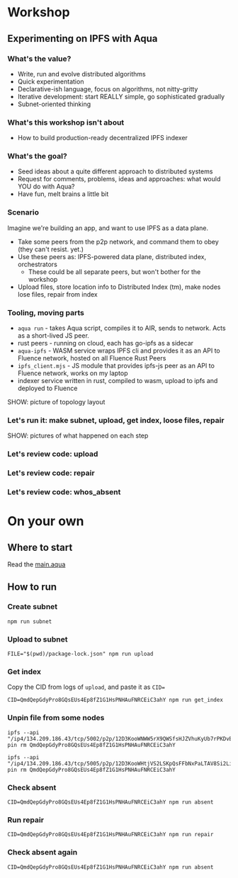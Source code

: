 # Workshop
## Experimenting on IPFS with Aqua
### What's the value?
- Write, run and evolve distributed algorithms
- Quick experimentation
- Declarative-ish language, focus on algorithms, not nitty-gritty
- Iterative development: start REALLY simple, go sophisticated gradually
- Subnet-oriented thinking

### What's this workshop isn't about
- How to build production-ready decentralized IPFS indexer

### What's the goal?
- Seed ideas about a quite different approach to distributed systems
- Request for comments, problems, ideas and approaches: what would YOU do with Aqua?
- Have fun, melt brains a little bit

### Scenario
Imagine we're building an app, and want to use IPFS as a data plane.

- Take some peers from the p2p network, and command them to obey (they can't resist. yet.)
- Use these peers as: IPFS-powered data plane, distributed index, orchestrators
    - These could be all separate peers, but won't bother for the workshop
- Upload files, store location info to Distributed Index (tm), make nodes lose files, repair from index

### Tooling, moving parts
- `aqua run` - takes Aqua script, compiles it to AIR, sends to network. Acts as a short-lived JS peer.
- rust peers - running on cloud, each has go-ipfs as a sidecar
- `aqua-ipfs` - WASM service wraps IPFS cli and provides it as an API to Fluence network, hosted on all Fluence Rust Peers
- `ipfs_client.mjs` - JS module that provides ipfs-js peer as an API to Fluence network, works on my laptop
- indexer service written in rust, compiled to wasm, upload to ipfs and deployed to Fluence

SHOW: picture of topology layout

### Let's run it: make subnet, upload, get index, loose files, repair
SHOW: pictures of what happened on each step

### Let's review code: upload

### Let's review code: repair

### Let's review code: whos_absent

# On your own
## Where to start
Read the [main.aqua](src/aqua/main.aqua)

## How to run
### Create subnet
```
npm run subnet
```

### Upload to subnet
```
FILE="$(pwd)/package-lock.json" npm run upload
```

### Get index
Copy the CID from logs of `upload`, and paste it as `CID=`

```
CID=QmdQepGdyPro8GQsEUs4Ep8fZ1G1HsPNHAuFNRCEiC3ahY npm run get_index
```

### Unpin file from some nodes
```
ipfs --api "/ip4/134.209.186.43/tcp/5002/p2p/12D3KooWNWW5rX9QWSfsHJZVhuKyUb7rPKDvBNqyCuK21JmjyGPt" pin rm QmdQepGdyPro8GQsEUs4Ep8fZ1G1HsPNHAuFNRCEiC3ahY

ipfs --api "/ip4/134.209.186.43/tcp/5005/p2p/12D3KooWHtjVS2LSKpQsFFbNxPaLTAV8Si2LiohkK2CrQsyJymMX" pin rm QmdQepGdyPro8GQsEUs4Ep8fZ1G1HsPNHAuFNRCEiC3ahY
```

### Check absent
```
CID=QmdQepGdyPro8GQsEUs4Ep8fZ1G1HsPNHAuFNRCEiC3ahY npm run absent
```

### Run repair
```
CID=QmdQepGdyPro8GQsEUs4Ep8fZ1G1HsPNHAuFNRCEiC3ahY npm run repair
```

### Check absent again
```
CID=QmdQepGdyPro8GQsEUs4Ep8fZ1G1HsPNHAuFNRCEiC3ahY npm run absent
```

